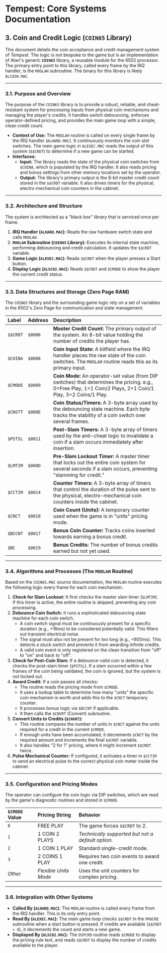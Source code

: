 # Tempest: Core Systems Documentation

## 3. Coin and Credit Logic (`COIN65` Library)

This document details the coin acceptance and credit management system of *Tempest*. The logic is not bespoke to the game but is an implementation of Atari's generic **`COIN65`** library, a reusable module for the 6502 processor. The primary entry point to this library, called every frame by the IRQ handler, is the `MOOLAH` subroutine. The binary for this library is likely `ALCOIN.MAC`.

---

### 3.1. Purpose and Overview

The purpose of the `COIN65` library is to provide a robust, reliable, and cheat-resistant system for processing inputs from physical coin mechanisms and managing the player's credits. It handles switch debouncing, enforces operator-defined pricing, and provides the main game loop with a simple, clean credit count.

-   **Context of Use:** The `MOOLAH` routine is called on every single frame by the IRQ handler (`ALHARD.MAC`). It continuously monitors the coin slot switches. The main game logic in `ALEXEC.MAC` reads the output of this system (`$$CRDT`) to determine if a new game can be started.
-   **Interfaces:**
    -   **Input:** The library reads the state of the physical coin switches from `$COINA`, which is populated by the IRQ handler. It also reads pricing and bonus settings from other memory locations set by the operator.
    -   **Output:** The library's primary output is the 8-bit master credit count stored in the `$$CRDT` variable. It also drives timers for the physical, electro-mechanical coin counters in the cabinet.

---

### 3.2. Architecture and Structure

The system is architected as a "black box" library that is serviced once per frame.

1.  **IRQ Handler (`ALHARD.MAC`):** Reads the raw hardware switch state and calls `MOOLAH`.
2.  **`MOOLAH` Subroutine (`COIN65` Library):** Executes its internal state machine, performing debouncing and credit calculation. It updates the `$$CRDT` variable.
3.  **Game Logic (`ALEXEC.MAC`):** Reads `$$CRDT` when the player presses a Start button.
4.  **Display Logic (`ALSCO2.MAC`):** Reads `$$CRDT` and `$CMODE` to show the player the current credit status.

---

### 3.3. Data Structures and Storage (Zero Page RAM)

The `COIN65` library and the surrounding game logic rely on a set of variables in the 6502's Zero Page for communication and state management.

| Label    | Address | Description                                                                                                                                                             |
| :------- | :------ | :---------------------------------------------------------------------------------------------------------------------------------------------------------------------- |
| `$$CRDT` | `$0006`   | **Master Credit Count:** The primary output of the system. An 8-bit value holding the number of credits the player has.                                                 |
| `$COINA` | `$0008`   | **Coin Input State:** A bitfield where the IRQ handler places the raw state of the coin switches. The `MOOLAH` routine reads this as its primary input.               |
| `$CMODE` | `$0009`   | **Coin Mode:** An operator-set value (from DIP switches) that determines the pricing. e.g., 0=Free Play, 1=1 Coin/2 Plays, 2=1 Coin/1 Play, 3=2 Coins/1 Play.       |
| `$CNSTT` | `$000E`   | **Coin Status/Timers:** A 3-byte array used by the debouncing state machine. Each byte tracks the stability of a coin switch over several frames.                     |
| `$PSTSL` | `$0011`   | **Post-Slam Timers:** A 3-byte array of timers used by the anti-cheat logic to invalidate a coin if a slam occurs immediately after insertion.                        |
| `$LMTIM` | `$000D`   | **Pre-Slam Lockout Timer:** A master timer that locks out the entire coin system for several seconds if a slam occurs, preventing "slamming for credit."              |
| `$CCTIM` | `$0014`   | **Counter Timers:** A 3-byte array of timers that control the duration of the pulse sent to the physical, electro-mechanical coin counters inside the cabinet.         |
| `$CNCT`  | `$0018`   | **Coin Count (Units):** A temporary counter used when the game is in "units" pricing mode.                                                                          |
| `$BCCNT` | `$0017`   | **Bonus Coin Counter:** Tracks coins inserted towards earning a bonus credit.                                                                                           |
| `$BC`    | `$0019`   | **Bonus Credits:** The number of bonus credits earned but not yet used.                                                                                                 |

---

### 3.4. Algorithms and Processes (The `MOOLAH` Routine)

Based on the `COIN65.MAC` source documentation, the `MOOLAH` routine executes the following logic every frame for each coin mechanism:

1.  **Check for Slam Lockout:** It first checks the master slam timer (`$LMTIM`). If this timer is active, the entire routine is skipped, preventing any coin processing.
2.  **Debounce Coin Switch:** It runs a sophisticated debouncing state machine for each coin switch.
    -   A coin switch signal must be continuously present for a specific duration (e.g., >16ms) to be considered potentially valid. This filters out transient electrical noise.
    -   The signal must also not be present for *too* long (e.g., <800ms). This detects a stuck switch and prevents it from awarding infinite credits.
    -   A valid coin event is only registered on the clean transition from "off" to "on" and back to "off".
3.  **Check for Post-Coin Slam:** If a debounce-valid coin is detected, it checks the post-slam timer (`$PSTSL`). If a slam occurred within a few frames of the coin being validated, the coin is ignored, but the system is not locked out.
4.  **Award Credit:** If a coin passes all checks:
    -   The routine reads the pricing mode from `$CMODE`.
    -   It uses a lookup table to determine how many "units" the specific coin mechanism is worth and adds this to the `$CNCT` temporary counter.
    -   It processes bonus logic via `$BCCNT` if applicable.
    -   It then calls the `$CNVRT` (Convert) subroutine.
5.  **Convert Units to Credits (`$CNVRT`):**
    -   This routine compares the number of units in `$CNCT` against the units required for a credit in the current `$CMODE`.
    -   If enough units have been accumulated, it decrements `$CNCT` by the required amount and increments the final `$$CRDT` variable.
    -   It also handles "2 for 1" pricing, where it might increment `$$CRDT` twice.
6.  **Pulse Mechanical Counter:** If configured, it activates a timer in `$CCTIM` to send an electrical pulse to the correct physical coin meter inside the cabinet.

---

### 3.5. Configuration and Pricing Modes

The operator can configure the coin logic via DIP switches, which are read by the game's diagnostic routines and stored in `$CMODE`.

| `$CMODE` Value | Pricing String        | Behavior                                        |
| :------------- | :-------------------- | :---------------------------------------------- |
| `0`            | FREE PLAY             | The game forces `$$CRDT` to 2.                  |
| `1`            | 1 COIN 2 PLAYS        | *Technically supported but not a default option.* |
| `2`            | 1 COIN 1 PLAY         | Standard single-credit mode.                    |
| `3`            | 2 COINS 1 PLAY        | Requires two coin events to award one credit.     |
| *Other*        | *Flexible Units Mode* | Uses the unit counters for complex pricing.       |

---

### 3.6. Integration with Other Systems

-   **Called By (`ALHARD.MAC`):** The `MOOLAH` routine is called every frame from the IRQ handler. This is its only entry point.
-   **Read By (`ALEXEC.MAC`):** The main game loop checks `$$CRDT` in the `PROCRE` subroutine when a start button is pressed. If credits are available (`$$CRDT > 0`), it decrements the count and starts a new game.
-   **Displayed By (`ALSCO2.MAC`):** The `DSPCRD` routine reads `$CMODE` to display the pricing rule text, and reads `$$CRDT` to display the number of credits available to the player. 